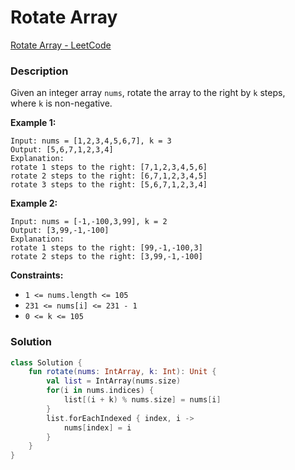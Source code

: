 # Rotate Array

[Rotate Array - LeetCode](https://leetcode.com/problems/rotate-array/description/)

### Description

Given an integer array `nums`, rotate the array to the right by `k` steps, where `k` is non-negative.

**Example 1:**

```
Input: nums = [1,2,3,4,5,6,7], k = 3
Output: [5,6,7,1,2,3,4]
Explanation:
rotate 1 steps to the right: [7,1,2,3,4,5,6]
rotate 2 steps to the right: [6,7,1,2,3,4,5]
rotate 3 steps to the right: [5,6,7,1,2,3,4]
```

**Example 2:**

```
Input: nums = [-1,-100,3,99], k = 2
Output: [3,99,-1,-100]
Explanation:
rotate 1 steps to the right: [99,-1,-100,3]
rotate 2 steps to the right: [3,99,-1,-100]
```

**Constraints:**

- `1 <= nums.length <= 105`
- `231 <= nums[i] <= 231 - 1`
- `0 <= k <= 105`

### Solution

```kotlin
class Solution {
    fun rotate(nums: IntArray, k: Int): Unit {
        val list = IntArray(nums.size)
        for(i in nums.indices) {
            list[(i + k) % nums.size] = nums[i]
        }
        list.forEachIndexed { index, i -> 
            nums[index] = i
        }
    }
}
```